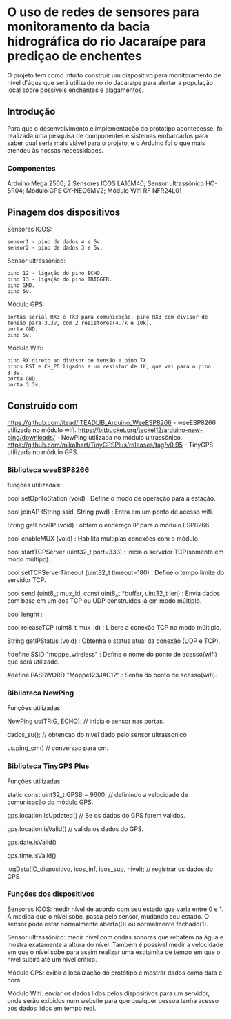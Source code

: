 # O uso de redes de sensores para monitoramento da bacia hidrográfica do rio Jacaraípe para prediçao de enchentes

O projeto tem como intuito construir um dispositivo para monitoramento de nível d'água que será utilizado no rio Jacaraípe para alertar a população local sobre possíveis enchentes e alagamentos. 

## Introdução

Para que o desenvolvimento e implementação do protótipo acontecesse, foi realizada uma pesquisa de componentes e sistemas embarcados para saber qual seria mais viável para o projeto, e o Arduino foi o que mais atendeu às nossas necessidades.

### Componentes
Arduino Mega 2560;
2 Sensores ICOS LA16M40;
Sensor ultrassônico HC-SR04;
Módulo GPS GY-NEO6MV2;
Módulo Wifi RF NFR24L01

## Pinagem dos dispositivos

Sensores ICOS:                                                                                                            
```
sensor1 - pino de dados 4 e 5v.                                           
sensor2 - pino de dados 3 e 5v.
```


Sensor ultrassônico:                                                                                                        
```
pino 12 - ligação do pino ECHO.                                                           
pino 13 - ligação do pino TRIGGER.                                   
pino GND.
pino 5v.
```

Módulo GPS:                                                                                                               
```
portas serial RX3 e TX3 para comunicação. pino RX3 com divisor de tensão para 3.3v, com 2 resistores(4.7k e 10k).
porta GND. 
pino 5v.
```

Módulo Wifi:
```
pino RX direto ao divisor de tensão e pino TX.
pinos RST e CH_PD ligados a um resistor de 1K, que vai para o pino 3.3v.
porta GND.
porta 3.3v.
```


## Construído com

https://github.com/itead/ITEADLIB_Arduino_WeeESP8266 - weeESP8266 utilizada no módulo wifi.
https://bitbucket.org/teckel12/arduino-new-ping/downloads/ - NewPing utilizada no módulo ultrassônico.
https://github.com/mikalhart/TinyGPSPlus/releases/tag/v0.95 - TinyGPS utilizada no módulo GPS.


### Biblioteca weeESP8266

funções utilizadas:

bool 	setOprToStation (void) : Define o modo de operação para a estação.

bool 	joinAP (String ssid, String pwd) : Entra em um ponto de acesso wifi.

String 	getLocalIP (void) : obtém o endereço IP para o módulo ESP8266.

bool 	enableMUX (void) : Habilita multiplas conexões com o módulo.

bool 	startTCPServer (uint32_t port=333) : inicia o servidor TCP(somente em modo múltipo).

bool 	setTCPServerTimeout (uint32_t timeout=180) : Define o tempo limite do servidor TCP.

bool 	send (uint8_t mux_id, const uint8_t *buffer, uint32_t len) : Envia dados com base em um dos TCP ou UDP construídos já em modo múltiplo.

bool lenght :

bool 	releaseTCP (uint8_t mux_id) : Libere a conexão TCP no modo múltiplo.

String 	getIPStatus (void) : Obtenha o status atual da conexão (UDP e TCP).

#define SSID  "moppe_wireless" : Define o nome do ponto de acesso(wifi) que será utilizado.

#define PASSWORD  "Moppe123JAC12" : Senha do ponto de acesso(wifi).

### Biblioteca NewPing

Funções utilizadas:

NewPing us(TRIG, ECHO); // inicia o sensor nas portas.

dados_su(); // obtencao do nivel dado pelo sensor ultrassonico

us.ping_cm() // conversao para cm.

### Biblioteca TinyGPS Plus

Funções utilizadas:

static const uint32_t GPSB = 9600; // definindo a velocidade de comunicação do módulo GPS.

gps.location.isUpdated() // Se os dados do GPS forem vaildos.

gps.location.isValid() // valida os dados do GPS.

gps.date.isValid()

gps.time.isValid()

logData(ID_dispositivo, icos_inf, icos_sup, nivel); // registrar os dados do GPS

### Funções dos dispositivos

Sensores ICOS: medir nível de acordo com seu estado que varia entre 0 e 1. À medida que o nível sobe, passa pelo sensor, mudando seu estado. O sensor pode estar normalmente aberto(0) ou normalmente fechado(1).

Sensor ultrassônico: medir nível com ondas sonoras que rebatem na água e mostra exatamente a altura do nível. Também é possível medir a velocidade em que o nível sobe para assim realizar uma estitamita de tempo em que o nível subirá até um nível crítico.

Módulo GPS: exibir a localização do protótipo e mostrar dados como data e hora.

Módulo Wifi: enviar os dados lidos pelos dispositivos para um servidor, onde serão exibidos num website para que qualquer pessoa tenha acesso aos dados lidos em tempo real.

